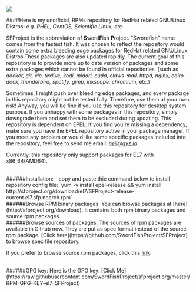 ![](https://raw.githubusercontent.com/SwordFishProject/sfproject.org/master/misc/image/SFProject-logo.jpg)

####Here is my unofficial, RPMs repository for RedHat related GNU/Linux Distros:
*e.g. RHEL, CentOS, Scientific Linux, etc.*

SFProject is the abbreviation of **S**word**F**ish **P**roject. "Swordfish" name comes from the fastest fish. It was chosen to reflect the repository would contain some extra bleeding edge packages for RedHat related GNU/Linux Distros.These packages are also updated rapidly. The current goal of this repository is to provide more up to date version of packages and some extra packages which cannot be found in official repositories. (such as *docker, git, vlc, texlive, kodi, midori, cuda, claws-mail, httpd, nginx, cairo-dock, thunderbird, spotify, gimp, inkscape, chromium,* etc.)

Sometimes, I might push over bleeding edge packages, and every package in this repository might not be tested fully. Therefore, use them at your own risk! Anyway, you will be fine if you use this repository for desktop system purpose. If you unhappy with some packages in this repository, simply downgrade them and set them to be excluded during updating. This repository is dependent on EPEL. If you find you're missing a dependency, make sure you have the EPEL repository active in your package manager. If you meet any problem or would like some specific packages included into the repository, feel free to send me email: *neil@gyz.io*

Currently, this repository only support packages for EL7 with x86_64(AMD64).

<br>
######Installation: 
- copy and paste thie command below to install repository config file:
  `yum -y install epel-release && yum install http://sfproject.org/download/el7/SFProject-release-current.el7.sfp.noarch.rpm`

<br>
######Browse RPM binary packages:
You can browse packages at [here](http://sfproject.org/download). It contains both rpm binary packages and source rpm packages.

<br>
######Browse sources of packages:
The sources of rpm packages are available in Github now. They are put as spec format instead of the source rpm package. [Click here](https://github.com/SwordFishProject/SFProject) to browse spec file repository.

If you prefer to browse source rpm packages, click this [link](http://sfproject.org/download/el7/update/source/SRPMS/).

<br>
######GPG key:
Here is the GPG key: [Click Me](https://raw.githubusercontent.com/SwordFishProject/sfproject.org/master/RPM-GPG-KEY-el7-SFProject)
